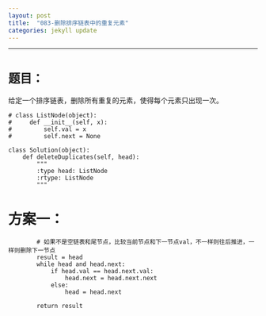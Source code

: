 ```yaml
---
layout: post
title:  "083-删除排序链表中的重复元素"
categories: jekyll update
---
```

_______________________________________________________________________________
# `题目：`

给定一个排序链表，删除所有重复的元素，使得每个元素只出现一次。

    # class ListNode(object):
    #     def __init__(self, x):
    #         self.val = x
    #         self.next = None
        
    class Solution(object):
        def deleteDuplicates(self, head):
            """
            :type head: ListNode
            :rtype: ListNode
            """

# 方案一：

            # 如果不是空链表和尾节点，比较当前节点和下一节点val，不一样则往后推进，一样则删除下一节点
            result = head
            while head and head.next:
                if head.val == head.next.val:
                    head.next = head.next.next
                else:
                    head = head.next
            
            return result



